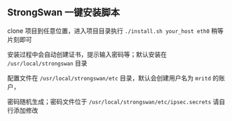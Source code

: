## StrongSwan 一键安装脚本

clone 项目到任意位置，进入项目目录执行 `./install.sh your_host eth0` 稍等片刻即可

安装过程中会自动创建证书，提示输入密码等；默认安装在 `/usr/local/strongswan` 目录

配置文件在 `/usr/local/strongswan/etc` 目录，默认会创建用户名为 `mritd` 的账户，

密码随机生成；密码文件位于 `/usr/local/strongswan/etc/ipsec.secrets` 请自行添加修改


